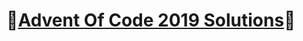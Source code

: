 :christmas_tree:[Advent Of Code 2019 Solutions](https://adventofcode.com/2019):christmas_tree:
=============================